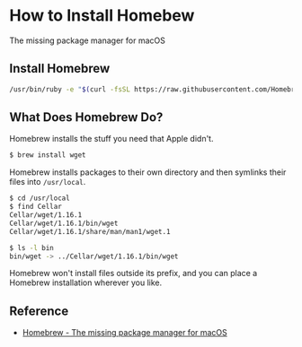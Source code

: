 # How to Install Homebew

The missing package manager for macOS

## Install Homebrew

```sh
/usr/bin/ruby -e "$(curl -fsSL https://raw.githubusercontent.com/Homebrew/install/master/install)"
```

## What Does Homebrew Do?

Homebrew installs the stuff you need that Apple didn't.

```sh
$ brew install wget
```

Homebrew installs packages to their own directory and then symlinks their files into `/usr/local`.

```sh
$ cd /usr/local
$ find Cellar
Cellar/wget/1.16.1
Cellar/wget/1.16.1/bin/wget
Cellar/wget/1.16.1/share/man/man1/wget.1

$ ls -l bin
bin/wget -> ../Cellar/wget/1.16.1/bin/wget
```

Homebrew won't install files outside its prefix, and you can place a Homebrew installation wherever you like.

## Reference
- [Homebrew - The missing package manager for macOS](https://brew.sh/)
